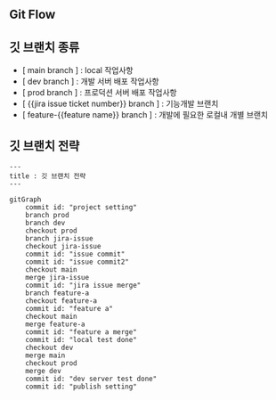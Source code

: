 ## Git Flow

## 깃 브랜치 종류

- [ main branch ] : local 작업사항
- [ dev branch ] : 개발 서버 배포 작업사항
- [ prod branch ] : 프로덕션 서버 배포 작업사항
- [ {{jira issue ticket number}} branch ] : 기능개발 브랜치
- [ feature-{{feature name}} branch ] : 개발에 필요한 로컬내 개별 브랜치

## 깃 브랜치 전략

```mermaid
---
title : 깃 브랜치 전략
---

gitGraph
    commit id: "project setting"
    branch prod
    branch dev
    checkout prod
    branch jira-issue
    checkout jira-issue
    commit id: "issue commit"
    commit id: "issue commit2"
    checkout main
    merge jira-issue
    commit id: "jira issue merge"
    branch feature-a
    checkout feature-a
    commit id: "feature a"
    checkout main
    merge feature-a
    commit id: "feature a merge"
    commit id: "local test done"
    checkout dev
    merge main
    checkout prod
    merge dev
    commit id: "dev server test done"
    commit id: "publish setting"
```
